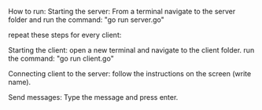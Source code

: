 How to run:
Starting the server:
From a terminal navigate to the server folder and run the command: "go run server.go"

repeat these steps for every client:

Starting the client:
open a new terminal and navigate to the client folder. run the command: "go run client.go"

Connecting client to the server:
follow the instructions on the screen (write name).

Send messages:
Type the message and press enter.
